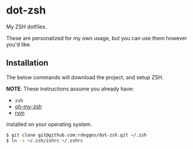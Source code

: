 # dot-zsh

My ZSH dotfiles.

These are personalized for my own usage, but you can use them however you'd
like.


## Installation

The below commands will download the project, and setup ZSH.

**NOTE**: These instructions assume you already have:

- `zsh`
- [oh-my-zsh](https://github.com/robbyrussell/oh-my-zsh)
- [rvm](http://rvm.io/)

installed on your operating system.

``` bash
$ git clone git@github.com:rdegges/dot-zsh.git ~/.zsh
$ ln -s ~/.zsh/zshrc ~/.zshrc
```

